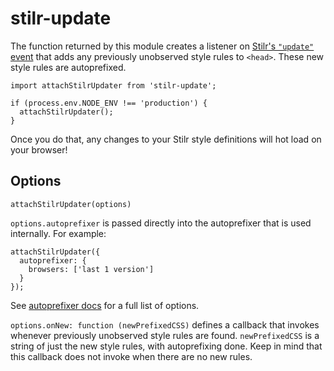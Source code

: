 # stilr-update

The function returned by this module creates a listener on [Stilr's `"update"`
event]() that adds any previously unobserved style rules to `<head>`.
These new style rules are autoprefixed.


```JS
import attachStilrUpdater from 'stilr-update';

if (process.env.NODE_ENV !== 'production') {
  attachStilrUpdater();
}
```

Once you do that, any changes to your Stilr style definitions will hot load on
your browser!

## Options

```JS
attachStilrUpdater(options)
```

`options.autoprefixer` is passed directly into the autoprefixer that is used
internally.
For example:
```JS
attachStilrUpdater({
  autoprefixer: {
    browsers: ['last 1 version']
  }
});
```
See [autoprefixer docs](https://github.com/postcss/autoprefixer#options) for a
full list of options.

`options.onNew: function (newPrefixedCSS)` defines a callback that invokes
whenever previously unobserved style rules are found.
`newPrefixedCSS` is a string of just the new style rules, with autoprefixing
done.
Keep in mind that this callback does not invoke when there are no new rules.
